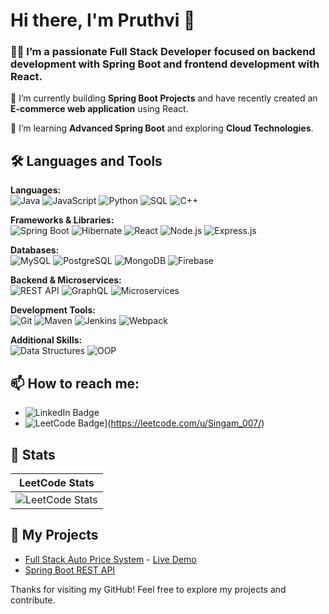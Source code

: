 # Hi there, I'm Pruthvi 👋

### 👨‍💻 I’m a passionate **Full Stack Developer** focused on backend development with **Spring Boot** and frontend development with **React**.

🔭 I’m currently building **Spring Boot Projects** and have recently created an **E-commerce web application** using React.

🌱 I’m learning **Advanced Spring Boot** and exploring **Cloud Technologies**.

## 🛠️ Languages and Tools

**Languages:**  
![Java](https://img.shields.io/badge/-Java-007396?style=flat&logo=java&logoColor=white)
![JavaScript](https://img.shields.io/badge/-JavaScript-F7DF1E?style=flat&logo=javascript&logoColor=black)
![Python](https://img.shields.io/badge/-Python-3776AB?style=flat&logo=python&logoColor=white)
![SQL](https://img.shields.io/badge/-SQL-336791?style=flat&logo=postgresql&logoColor=white)
![C++](https://img.shields.io/badge/-C++-00599C?style=flat&logo=c%2B%2B&logoColor=white)

**Frameworks & Libraries:**  
![Spring Boot](https://img.shields.io/badge/-Spring%20Boot-6DB33F?style=flat&logo=springboot&logoColor=white)
![Hibernate](https://img.shields.io/badge/-Hibernate-59666C?style=flat&logo=hibernate&logoColor=white)
![React](https://img.shields.io/badge/-React-61DAFB?style=flat&logo=react&logoColor=black)
![Node.js](https://img.shields.io/badge/-Node.js-339933?style=flat&logo=nodedotjs&logoColor=white)
![Express.js](https://img.shields.io/badge/-Express.js-000000?style=flat&logo=express&logoColor=white)

**Databases:**  
![MySQL](https://img.shields.io/badge/-MySQL-4479A1?style=flat&logo=mysql&logoColor=white)
![PostgreSQL](https://img.shields.io/badge/-PostgreSQL-4169E1?style=flat&logo=postgresql&logoColor=white)
![MongoDB](https://img.shields.io/badge/-MongoDB-47A248?style=flat&logo=mongodb&logoColor=white)
![Firebase](https://img.shields.io/badge/-Firebase-FFCA28?style=flat&logo=firebase&logoColor=black)

**Backend & Microservices:**  
![REST API](https://img.shields.io/badge/-REST%20API-02569B?style=flat&logo=rest&logoColor=white)
![GraphQL](https://img.shields.io/badge/-GraphQL-E10098?style=flat&logo=graphql&logoColor=white)
![Microservices](https://img.shields.io/badge/-Microservices-2C8EBB?style=flat&logo=cloud&logoColor=white)

**Development Tools:**  
![Git](https://img.shields.io/badge/-Git-F05032?style=flat&logo=git&logoColor=white)
![Maven](https://img.shields.io/badge/-Maven-C71A36?style=flat&logo=apachemaven&logoColor=white)
![Jenkins](https://img.shields.io/badge/-Jenkins-D24939?style=flat&logo=jenkins&logoColor=white)
![Webpack](https://img.shields.io/badge/-Webpack-8DD6F9?style=flat&logo=webpack&logoColor=black)

**Additional Skills:**  
![Data Structures](https://img.shields.io/badge/-Data%20Structures-4A90E2?style=flat&logo=algorithms&logoColor=white)
![OOP](https://img.shields.io/badge/-Object%20Oriented%20Programming-FF6F61?style=flat&logo=programming&logoColor=white)


## 📫 How to reach me:
- ![LinkedIn Badge](https://img.shields.io/badge/LinkedIn-Pruthvi%20Singama-blue?style=flat-square&logo=linkedin&logoColor=white)
- ![LeetCode Badge](https://img.shields.io/badge/LeetCode-Singam_007-orange?style=flat-square&logo=leetcode&logoColor=white)](https://leetcode.com/u/Singam_007/)
## 🚀 Stats

| **LeetCode Stats** |
|---------------------|
| ![LeetCode Stats](https://leetcard.jacoblin.cool/Singam_007?theme=dark&font=robot&extension=leetcode) | 



## 🌱 My Projects
- [Full Stack Auto Price System](https://github.com/PruthviSingama/Auto-Price-System) - [Live Demo](https://autopricesystem.netlify.app/)
- [Spring Boot REST API](https://github.com/PruthviSingama/SpringBoot-API)

Thanks for visiting my GitHub! Feel free to explore my projects and contribute.
